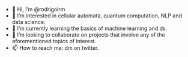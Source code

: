 - 👋 Hi, I’m @rodrigoirm
- 👀 I’m interested in cellular automata, quantum computation, NLP and data science.
- 🌱 I’m currently learning the basics of machine learning and ds.
- 💞️ I’m looking to collaborate on projects that involve any of the aforementioned topics of interest.
- 📫 How to reach me: dm on twitter.

<!---
rodrigoirm/rodrigoirm is a ✨ special ✨ repository because its `README.md` (this file) appears on your GitHub profile.
You can click the Preview link to take a look at your changes.
--->
